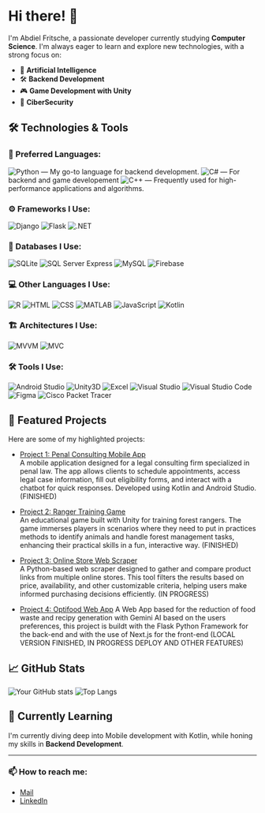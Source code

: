 # Hi there! 👋

I'm Abdiel Fritsche, a passionate developer currently studying **Computer Science**. I'm always eager to learn and explore new technologies, with a strong focus on:

- 🤖 **Artificial Intelligence**
- 🛠️ **Backend Development**
- 🎮 **Game Development with Unity**
- 🔐 **CiberSecurity**

## 🛠️ Technologies & Tools

### 🚀 Preferred Languages:
![Python](https://img.shields.io/badge/-Python-3776AB?style=flat&logo=python&logoColor=white) — My go-to language for backend development.
![C#](https://img.shields.io/badge/-C%23-239120?style=flat&logo=c-sharp&logoColor=white) — For backend and game developement
![C++](https://img.shields.io/badge/-C++-00599C?style=flat&logo=c%2B%2B&logoColor=white) — Frequently used for high-performance applications and algorithms.

### ⚙️ Frameworks I Use:
![Django](https://img.shields.io/badge/-Django-092E20?style=flat&logo=django&logoColor=white)
![Flask](https://img.shields.io/badge/-Flask-000000?style=flat&logo=flask&logoColor=white)
![.NET](https://img.shields.io/badge/-.NET-512BD4?style=flat&logo=.net&logoColor=white)

### 💾 Databases I Use:
![SQLite](https://img.shields.io/badge/-SQLite-003B57?style=flat&logo=sqlite&logoColor=white)
![SQL Server Express](https://img.shields.io/badge/-SQL%20Server%20Express-CC2927?style=flat&logo=microsoft-sql-server&logoColor=white)
![MySQL](https://img.shields.io/badge/-MySQL-4479A1?style=flat&logo=mysql&logoColor=white)
![Firebase](https://img.shields.io/badge/-Firebase-FFCA28?style=flat&logo=firebase&logoColor=white)

### 💻 Other Languages I Use:
![R](https://img.shields.io/badge/-R-276DC3?style=flat&logo=r&logoColor=white)
![HTML](https://img.shields.io/badge/-HTML5-E34F26?style=flat&logo=html5&logoColor=white)
![CSS](https://img.shields.io/badge/-CSS3-1572B6?style=flat&logo=css3&logoColor=white)
![MATLAB](https://img.shields.io/badge/-MATLAB-0076A8?style=flat&logo=mathworks&logoColor=white)
![JavaScript](https://img.shields.io/badge/-JavaScript-F7DF1E?style=flat&logo=javascript&logoColor=black)
![Kotlin](https://img.shields.io/badge/-Kotlin-0095D5?style=flat&logo=kotlin&logoColor=white)

### 🏗️ Architectures I Use:
![MVVM](https://img.shields.io/badge/-MVVM-02569B?style=flat)
![MVC](https://img.shields.io/badge/-MVC-6DB33F?style=flat)

### 🛠️ Tools I Use:
![Android Studio](https://img.shields.io/badge/-Android%20Studio-3DDC84?style=flat&logo=android-studio&logoColor=white)
![Unity3D](https://img.shields.io/badge/-Unity-000000?style=flat&logo=unity&logoColor=white)
![Excel](https://img.shields.io/badge/-Excel-217346?style=flat&logo=microsoft-excel&logoColor=white)
![Visual Studio](https://img.shields.io/badge/-Visual%20Studio-5C2D91?style=flat&logo=visual-studio&logoColor=white)
![Visual Studio Code](https://img.shields.io/badge/-VS%20Code-007ACC?style=flat&logo=visual-studio-code&logoColor=white)
![Figma](https://img.shields.io/badge/-Figma-F24E1E?style=flat&logo=figma&logoColor=white)
![Cisco Packet Tracer](https://img.shields.io/badge/-Cisco%20Packet%20Tracer-1BA0D7?style=flat&logo=cisco&logoColor=white)

## 🌟 Featured Projects

Here are some of my highlighted projects:

- [Project 1: Penal Consulting Mobile App](https://github.com/santiagosauma/SoftBlitz-ClinicaPenal_Project)  
  A mobile application designed for a legal consulting firm specialized in penal law. The app allows clients to schedule appointments, access legal case information, fill out eligibility forms, and interact with a chatbot for quick responses. Developed using Kotlin and Android Studio. (FINISHED)

- [Project 2: Ranger Training Game](https://github.com/santiagosauma/Proyecto-AWAQ---MIDAS)  
  An educational game built with Unity for training forest rangers. The game immerses players in scenarios where they need to put in practices methods to identify animals and handle forest management tasks, enhancing their practical skills in a fun, interactive way. (FINISHED)
  
- [Project 3: Online Store Web Scraper](https://github.com/AbdielFritsche/WebCrawlerCompras)  
  A Python-based web scraper designed to gather and compare product links from multiple online stores. This tool filters the results based on price, availability, and other customizable criteria, helping users make informed purchasing decisions efficiently. (IN PROGRESS)

- [Project 4: Optifood Web App](https://github.com/IsaacRoSosa/Optifoo)
  A Web App based for the reduction of food waste and recipy generation with Gemini AI based on the users preferences, this project is buildt with the Flask Python Framework for the back-end and with the use of Next.js for the front-end (LOCAL VERSION FINISHED, IN PROGRESS DEPLOY AND OTHER FEATURES) 

## 📈 GitHub Stats

![Your GitHub stats](https://github-readme-stats.vercel.app/api?username=AbdielFritsche&show_icons=true&theme=radical)
![Top Langs](https://github-readme-stats.vercel.app/api/top-langs/?username=AbdielFritsche&theme=radical)


## 🌱 Currently Learning

I'm currently diving deep into Mobile development with Kotlin, while honing my skills in **Backend Development**.

---

### 📫 How to reach me:


- [Mail](mailto:abdielfrba003@gmail.com)
- [LinkedIn](https://www.linkedin.com/in/abdiel-fritsche-barajas-7b0504309)


